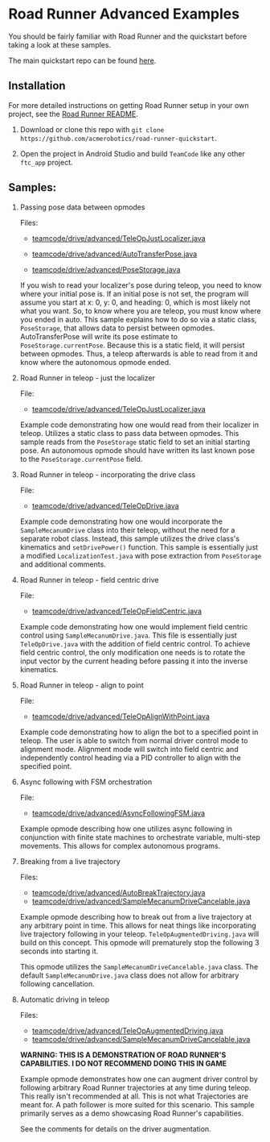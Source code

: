 # Road Runner Advanced Examples

You should be fairly familiar with Road Runner and the quickstart before taking a look at these samples.

The main quickstart repo can be found [here](https://github.com/acmerobotics/road-runner).

## Installation

For more detailed instructions on getting Road Runner setup in your own project, see the [Road Runner README](https://github.com/acmerobotics/road-runner#core).

1. Download or clone this repo with `git clone https://github.com/acmerobotics/road-runner-quickstart`.

1. Open the project in Android Studio and build `TeamCode` like any other `ftc_app` project.

## Samples:

1. Passing pose data between opmodes

    Files:
    - [teamcode/drive/advanced/TeleOpJustLocalizer.java](TeamCode/src/main/java/org/firstinspires/ftc/teamcode/drive/advanced/TeleOpJustLocalizer.java)
        
    - [teamcode/drive/advanced/AutoTransferPose.java](TeamCode/src/main/java/org/firstinspires/ftc/teamcode/drive/advanced/AutoTransferPose.java)
        
    - [teamcode/drive/advanced/PoseStorage.java](TeamCode/src/main/java/org/firstinspires/ftc/teamcode/drive/advanced/PoseStorage.java)

    If you wish to read your localizer's pose during teleop, you need to know where your initial
    pose is. If an initial pose is not set, the program will assume you start at x: 0, y: 0, and
    heading: 0, which is most likely not what you want. So, to know where you are teleop, you must
    know where you ended in auto. This sample explains how to do so via a static class,
    `PoseStorage`, that allows data to persist between opmodes. AutoTransferPose will write its
    pose estimate to `PoseStorage.currentPose`. Because this is a static field, it will persist
    between opmodes. Thus, a teleop afterwards is able to read from it and know where the autonomous
    opmode ended.

2. Road Runner in teleop - just the localizer
    
    File:
    - [teamcode/drive/advanced/TeleOpJustLocalizer.java](TeamCode/src/main/java/org/firstinspires/ftc/teamcode/drive/advanced/TeleOpJustLocalizer.java)

    Example code demonstrating how one would read from their localizer in teleop. Utilizes a static
    class to pass data between opmodes. This sample reads from the `PoseStorage` static field to set
    an initial starting pose. An autonomous opmode should have written its last known pose to
    the `PoseStorage.currentPose` field. 

3. Road Runner in teleop - incorporating the drive class
   
   File:
   - [teamcode/drive/advanced/TeleOpDrive.java](TeamCode/src/main/java/org/firstinspires/ftc/teamcode/drive/advanced/TeleOpDrive.java)

    Example code demonstrating how one would incorporate the `SampleMecanumDrive` class into their
    teleop, without the need for a separate robot class. Instead, this sample utilizes the drive
    class's kinematics and `setDrivePower()` function. This sample is essentially just a modified
    `LocalizationTest.java` with pose extraction from `PoseStorage` and additional comments.
    
4. Road Runner in teleop - field centric drive
    
    File:
    - [teamcode/drive/advanced/TeleOpFieldCentric.java](TeamCode/src/main/java/org/firstinspires/ftc/teamcode/drive/advanced/TeleOpFieldCentric.java)

     Example code demonstrating how one would implement field centric control using
     `SampleMecanumDrive.java`. This file is essentially just `TeleOpDrive.java` with the addition
     of field centric control. To achieve field centric control, the only modification one needs is
     to rotate the input vector by the current heading before passing it into the inverse kinematics.

5. Road Runner in teleop - align to point

    File:
    - [teamcode/drive/advanced/TeleOpAlignWithPoint.java](TeamCode/src/main/java/org/firstinspires/ftc/teamcode/drive/advanced/TeleOpAlignWithPoint.java)

    Example code demonstrating how to align the bot to a specified point in teleop. The user is able
    to switch from normal driver control mode to alignment mode. Alignment mode will switch into
    field centric and independently control heading via a PID controller to align with the specified
    point.

6. Async following with FSM orchestration

   File:
   - [teamcode/drive/advanced/AsyncFollowingFSM.java](TeamCode/src/main/java/org/firstinspires/ftc/teamcode/drive/advanced/AsyncFollowingFSM.java)

    Example opmode describing how one utilizes async following in conjunction with finite state
    machines to orchestrate variable, multi-step movements. This allows for complex autonomous
    programs.

7. Breaking from a live trajectory

   Files:
   - [teamcode/drive/advanced/AutoBreakTrajectory.java](TeamCode/src/main/java/org/firstinspires/ftc/teamcode/drive/advanced/AutoBreakTrajectory.java)
   - [teamcode/drive/advanced/SampleMecanumDriveCancelable.java](TeamCode/src/main/java/org/firstinspires/ftc/teamcode/drive/advanced/SampleMecanumDriveCancelable.java)

    Example opmode describing how to break out from a live trajectory at any arbitrary point in time.
    This allows for neat things like incorporating live trajectory following in your teleop.
    `TeleOpAugmentedDriving.java` will build on this concept. This opmode will prematurely stop the
    following 3 seconds into starting it.
    
    This opmode utilizes the `SampleMecanumDriveCancelable.java` class. The default
    `SampleMecanumDrive.java` class does not allow for arbitrary following cancellation.

8. Automatic driving in teleop

   Files:
   - [teamcode/drive/advanced/TeleOpAugmentedDriving.java](TeamCode/src/main/java/org/firstinspires/ftc/teamcode/drive/advanced/TeleOpAugmentedDriving.java)
   - [teamcode/drive/advanced/SampleMecanumDriveCancelable.java](TeamCode/src/main/java/org/firstinspires/ftc/teamcode/drive/advanced/SampleMecanumDriveCancelable.java)

    **WARNING: THIS IS A DEMONSTRATION OF ROAD RUNNER'S CAPABILITIES. I DO NOT RECOMMEND DOING THIS IN GAME**

    Example opmode demonstrates how one can augment driver control by following arbitrary
    Road Runner trajectories at any time during teleop. This really isn't recommended at all. This
    is not what Trajectories are meant for. A path follower is more suited for this scenario. This
    sample primarily serves as a demo showcasing Road Runner's capabilities.
    
    See the comments for details on the driver augmentation.